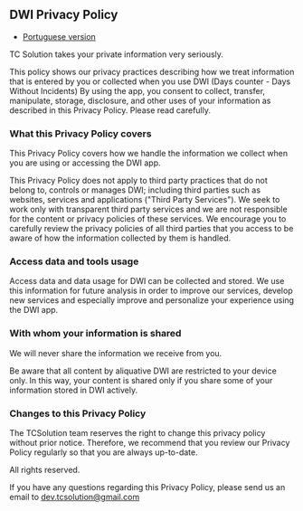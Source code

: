 ## DWI Privacy Policy

* [Portuguese version](../privacyPolicy/dwi/privacy_policy-pt.html)

TC Solution takes your private information very seriously.

This policy shows our privacy practices describing how we treat information that is entered by you or collected when you use DWI (Days counter - Days Without Incidents)
By using the app, you consent to collect, transfer, manipulate, storage, disclosure, and other uses of your information as described in this Privacy Policy. Please read carefully.

### What this Privacy Policy covers

This Privacy Policy covers how we handle the information we collect when you are using or accessing the DWI app.  

This Privacy Policy does not apply to third party practices that do not belong to, controls or manages DWI; including third parties such as websites, services and applications ("Third Party Services"). We seek to work only with transparent third party services and we are not responsible for the content or privacy policies of these services. We encourage you to carefully review the privacy policies of all third parties that you access to be aware of how the information collected by them is handled.  

### Access data and tools usage

Access data and data usage for DWI can be collected and stored. We use this information for future analysis in order to improve our services, develop new services and especially improve and personalize your experience using the DWI app.  

### With whom your information is shared

We will never share the information we receive from you.  

Be aware that all content by aliquative DWI are restricted to your device only. In this way, your content is shared only if you share some of your information stored in DWI actively.  

### Changes to this Privacy Policy

The TCSolution team reserves the right to change this privacy policy without prior notice. Therefore, we recommend that you review our Privacy Policy regularly so that you are always up-to-date.  

All rights reserved.  

If you have any questions regarding this Privacy Policy, please send us an email to [dev.tcsolution@gmail.com](mailto:dev.tcsolution@gmail.com)  





